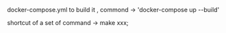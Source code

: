 docker-compose.yml
 to build it , commond -> 'docker-compose up --build'

 shortcut of a set of command -> make xxx;
 